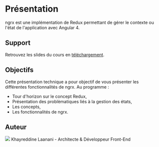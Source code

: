 # Présentation

ngrx est une implémentation de Redux permettant de gérer le contexte ou l'état de l'application avec Angular 4.

## Support

Retrouvez les slides du cours en [téléchargement](https://NodeLabs.github.io/techday-ngrx/_supports/slides.pptx).

## Objectifs

Cette présentation technique a pour objectif de vous présenter les différentes fonctionnalités de ngrx. Au programme :

- Tour d'horizon sur le concept Redux,
- Présentation des problèmatiques liés à la gestion des états,
- Les concepts,
- Les fonctionnalités de ngrx.

## Auteur

<div class="authors">
 <div class="authors-badge">
   <img src="https://image.flaticon.com/icons/svg/145/145848.svg">
    Khayreddine Laanani - Architecte & Développeur Front-End
   </div>
</div>
